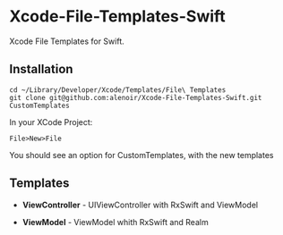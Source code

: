 # Xcode-File-Templates-Swift

Xcode File Templates for Swift.

## Installation

```shell
cd ~/Library/Developer/Xcode/Templates/File\ Templates
git clone git@github.com:alenoir/Xcode-File-Templates-Swift.git CustomTemplates
```

In your XCode Project:

`File>New>File`

You should see an option for CustomTemplates, with the new templates

## Templates

* **ViewController** - UIViewController with RxSwift and ViewModel

* **ViewModel** - ViewModel whith RxSwift and Realm
